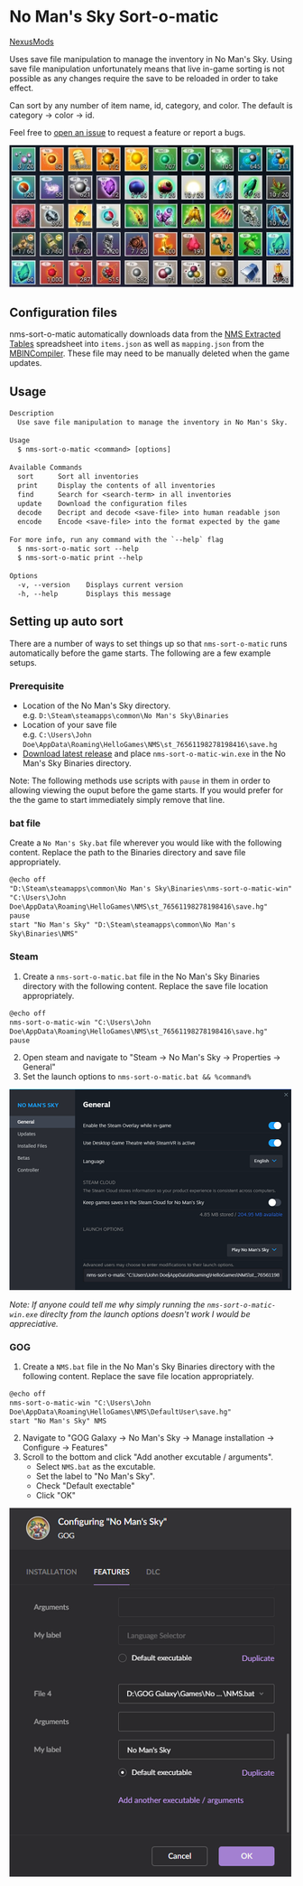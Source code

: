 # No Man's Sky Sort-o-matic
[NexusMods](https://www.nexusmods.com/nomanssky/mods/2796)

Uses save file manipulation to manage the inventory in No Man's Sky. Using save file manipulation unfortunately means that live in-game sorting is not possible as any changes require the save to be reloaded in order to take effect.

Can sort by any number of item name, id, category, and color. The default is category -> color -> id.

Feel free to [open an issue](https://github.com/RedHatter/nms-sort-o-matic/issues/new) to request a feature or report a bugs.

![Sorted inventory](screenshots/inventory.jpg?raw=true)

## Configuration files

nms-sort-o-matic automatically downloads data from the [NMS Extracted Tables](https://docs.google.com/spreadsheets/d/1J8WdrubKgo8A9hPY-hbQLq4eVrb3n3lZAgiI2J7ncAU/edit#gid=0) spreadsheet into `items.json` as well as `mapping.json` from the [MBINCompiler](https://github.com/monkeyman192/MBINCompiler). These file may need to be manually deleted when the game updates.

## Usage

```
Description
  Use save file manipulation to manage the inventory in No Man's Sky.

Usage
  $ nms-sort-o-matic <command> [options]

Available Commands
  sort      Sort all inventories
  print     Display the contents of all inventories
  find      Search for <search-term> in all inventories
  update    Download the configuration files
  decode    Decript and decode <save-file> into human readable json
  encode    Encode <save-file> into the format expected by the game

For more info, run any command with the `--help` flag
  $ nms-sort-o-matic sort --help
  $ nms-sort-o-matic print --help

Options
  -v, --version    Displays current version
  -h, --help       Displays this message
```

## Setting up auto sort

There are a number of ways to set things up so that `nms-sort-o-matic` runs automatically before the game starts. The following are a few example setups.

### Prerequisite

- Location of the No Man's Sky directory.  
  e.g. `D:\Steam\steamapps\common\No Man's Sky\Binaries`
- Location of your save file  
  e.g. `C:\Users\John Doe\AppData\Roaming\HelloGames\NMS\st_76561198278198416\save.hg`
- [Download latest release](https://github.com/RedHatter/nms-sort-o-matic/releases/latest/download/nms-sort-o-matic-win.exe) and place `nms-sort-o-matic-win.exe` in the No Man's Sky Binaries directory.

Note: The following methods use scripts with `pause` in them in order to allowing viewing the ouput before the game starts. If you would prefer for the the game to start immediately simply remove that line.

### bat file

Create a `No Man's Sky.bat` file wherever you would like with the following content. Replace the path to the Binaries directory and save file appropriately.

```
@echo off
"D:\Steam\steamapps\common\No Man's Sky\Binaries\nms-sort-o-matic-win" "C:\Users\John Doe\AppData\Roaming\HelloGames\NMS\st_76561198278198416\save.hg"
pause
start "No Man's Sky" "D:\Steam\steamapps\common\No Man's Sky\Binaries\NMS"
```

### Steam

1. Create a `nms-sort-o-matic.bat` file in the No Man's Sky Binaries directory with the following content. Replace the save file location appropriately.

```
@echo off
nms-sort-o-matic-win "C:\Users\John Doe\AppData\Roaming\HelloGames\NMS\st_76561198278198416\save.hg"
pause
```

2. Open steam and navigate to "Steam -> No Man's Sky -> Properties -> General"
3. Set the launch options to `nms-sort-o-matic.bat && %command%`

![Steam properties](screenshots/steam.png?raw=true)

_Note: If anyone could tell me why simply running the `nms-sort-o-matic-win.exe` direclty from the launch options doesn't work I would be appreciative._

### GOG

1. Create a `NMS.bat` file in the No Man's Sky Binaries directory with the following content. Replace the save file location appropriately.

```
@echo off
nms-sort-o-matic-win "C:\Users\John Doe\AppData\Roaming\HelloGames\NMS\DefaultUser\save.hg"
start "No Man's Sky" NMS
```

2. Navigate to "GOG Galaxy -> No Man's Sky -> Manage installation -> Configure -> Features"
3. Scroll to the bottom and click "Add another excutable / arguments".
   - Select `NMS.bat` as the excutable.
   - Set the label to "No Man's Sky".
   - Check "Default exectable"
   - Click "OK"

![GOG Galaxy Configure](screenshots/gog.png?raw=true)
